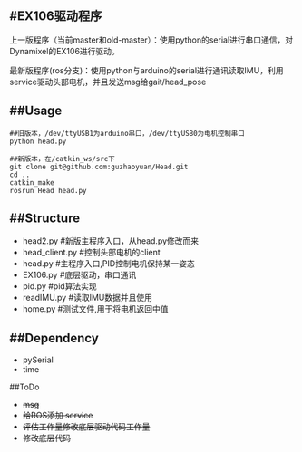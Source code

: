 #EX106驱动程序
---
上一版程序（当前master和old-master）：使用python的serial进行串口通信，对Dynamixel的EX106进行驱动。

最新版程序(ros分支)：使用python与arduino的serial进行通讯读取IMU，利用service驱动头部电机，并且发送msg给gait/head_pose


##Usage
---

	##旧版本，/dev/ttyUSB1为arduino串口，/dev/ttyUSB0为电机控制串口
	python head.py
	
	##新版本，在/catkin_ws/src下
	git clone git@github.com:guzhaoyuan/Head.git
	cd ..
	catkin_make
	rosrun Head head.py
	
	

##Structure
---

- head2.py #新版主程序入口，从head.py修改而来
- head_client.py #控制头部电机的client
- head.py #主程序入口,PID控制电机保持某一姿态
- EX106.py #底层驱动，串口通讯
- pid.py #pid算法实现
- readIMU.py #读取IMU数据并且使用
- home.py #测试文件,用于将电机返回中值

##Dependency
---

- pySerial
- time

##ToDo

- ~~msg~~
- ~~给ROS添加 service~~
- ~~评估工作量修改底层驱动代码工作量~~
- ~~修改底层代码~~
